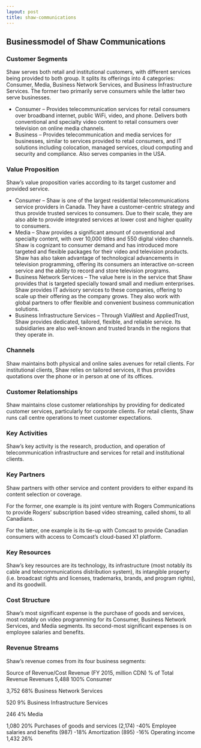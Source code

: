 ```yaml
---
layout: post
title: shaw-communications
---
```


Businessmodel of Shaw Communications
-------------------------------------

### Customer Segments

Shaw serves both retail and institutional customers, with different services being provided to both group. It splits its offerings into 4 categories: Consumer, Media, Business Network Services, and Business Infrastructure Services. The former two primarily serve consumers while the latter two serve businesses.

 * Consumer – Provides telecommunication services for retail consumers over broadband internet, public WiFi, video, and phone. Delivers both conventional and specialty video content to retail consumers over television on online media channels.
* Business – Provides telecommunication and media services for businesses, similar to services provided to retail consumers, and IT solutions including colocation, managed services, cloud computing and security and compliance. Also serves companies in the USA.
 ### Value Proposition

Shaw’s value proposition varies according to its target customer and provided service.

 * Consumer – Shaw is one of the largest residential telecommunications service providers in Canada. They have a customer-centric strategy and thus provide trusted services to consumers. Due to their scale, they are also able to provide integrated services at lower cost and higher quality to consumers.
* Media – Shaw provides a significant amount of conventional and specialty content, with over 10,000 titles and 550 digital video channels. Shaw is cognizant to consumer demand and has introduced more targeted and flexible packages for their video and television products. Shaw has also taken advantage of technological advancements in television programming, offering its consumers an interactive on-screen service and the ability to record and store television programs.
* Business Network Services – The value here is in the service that Shaw provides that is targeted specially toward small and medium enterprises. Shaw provides IT advisory services to these companies, offering to scale up their offering as the company grows. They also work with global partners to offer flexible and convenient business communication solutions.
* Business Infrastructure Services – Through ViaWest and AppliedTrust, Shaw provides dedicated, tailored, flexible, and reliable service. Its subsidiaries are also well-known and trusted brands in the regions that they operate in.
 ### Channels

Shaw maintains both physical and online sales avenues for retail clients. For institutional clients, Shaw relies on tailored services, it thus provides quotations over the phone or in person at one of its offices.

### Customer Relationships

Shaw maintains close customer relationships by providing for dedicated customer services, particularly for corporate clients. For retail clients, Shaw runs call centre operations to meet customer expectations.

### Key Activities

Shaw’s key activity is the research, production, and operation of telecommunication infrastructure and services for retail and institutional clients.

### Key Partners

Shaw partners with other service and content providers to either expand its content selection or coverage.

For the former, one example is its joint venture with Rogers Communications to provide Rogers’ subscription based video streaming, called shomi, to all Canadians.

For the latter, one example is its tie-up with Comcast to provide Canadian consumers with access to Comcast’s cloud-based X1 platform.

### Key Resources

Shaw’s key resources are its technology, its infrastructure (most notably its cable and telecommunications distribution system), its intangible property (i.e. broadcast rights and licenses, trademarks, brands, and program rights), and its goodwill.

### Cost Structure

Shaw’s most significant expense is the purchase of goods and services, most notably on video programming for its Consumer, Business Network Services, and Media segments. Its second-most significant expenses is on employee salaries and benefits.

### Revenue Streams

Shaw’s revenue comes from its four business segments:

   Source of Revenue/Cost Revenue (FY 2015, million CDN) % of Total Revenue   Revenues 5,488 100%    Consumer

 3,752 68%    Business Network Services

 520 9%    Business Infrastructure Services

 246 4%    Media

 1,080 20%   Purchases of goods and services (2,174) -40%   Employee salaries and benefits (987) -18%   Amortization (895) -16%   Operating income 1,432 26%     
